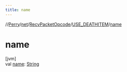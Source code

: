 ```yaml
---
title: name
---
```

//[Perry](../../../../index.html)/[net](../../index.html)/[RecvPacketOpcode](../index.html)/[USE_DEATHITEM](index.html)/[name](name.html)



# name



[jvm]\
val [name](name.html): [String](https://kotlinlang.org/api/latest/jvm/stdlib/kotlin/-string/index.html)




